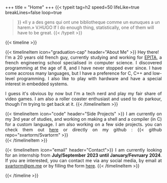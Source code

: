 +++
title = "Home"
+++
{{< typeit
    tag=h2
    speed=50
    lifeLike=true
    breakLines=false
    loop=true
>}} «Il y a des gens qui ont une bibliotheque comme un eunuques a un harem.» V.HUGO
If I do enough thing, statistically, one of them will have to be great.
{{< /typeit >}}

<div style="text-align: justify">

{{< timeline >}}

{{< timelineItem icon="graduation-cap" header="About Me" >}}
Hey there! <br/>
I'm a 20 years old french guy, currently studying and working for <a href="https://www.epita.fr">EPITA</a>, a french engineering school specialised in computer science. I discovered programming at the age of 8, and I have never stopped ever since. I have come accross many languages, but I have a preference for C, C++ and low-level programming. I also like to play with hardware and have a special interest in embedded systems. <br/>

I guess it's obvious by now but I'm a tech nerd and play my fair share of video games. I am also a roller coaster enthusiast and used to do parkour, though I'm trying to get back at it.
{{< /timelineItem >}}

{{< timelineItem icon="code" header="Side Projects" >}}
I am currently on my 3rd year of studies, and working on making a shell and a compiler (in C) for a custom language. I am also working on a few side projects. you can check them out <a href="/projects">here</a> or 
directly on my github : {{< github repo="svartorm/Svartorm" >}}
 <br/>
{{< /timelineItem >}}

{{< timelineItem icon="email" header="Contact">}}
I am currently looking for an internship from <b class="text-primary-300" >July/September 2023 until January/Fevruary 2024</b>. If you are interested, you can contact me via any social media, by email at
<a href="mailto:svartorm@pm.me">
    svartorm@pm.me
</a> or by filling the form <a href="/contact">here</a>.
{{< /timelineItem >}}

{{< /timeline >}}
</div>